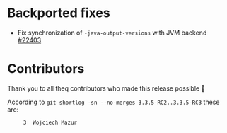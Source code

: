 # Backported fixes

- Fix synchronization of `-java-output-versions` with JVM backend [#22403](https://github.com/scala/scala3/pull/22403)

# Contributors

Thank you to all theq contributors who made this release possible 🎉

According to `git shortlog -sn --no-merges 3.3.5-RC2..3.3.5-RC3` these are:

```
     3  Wojciech Mazur
```
